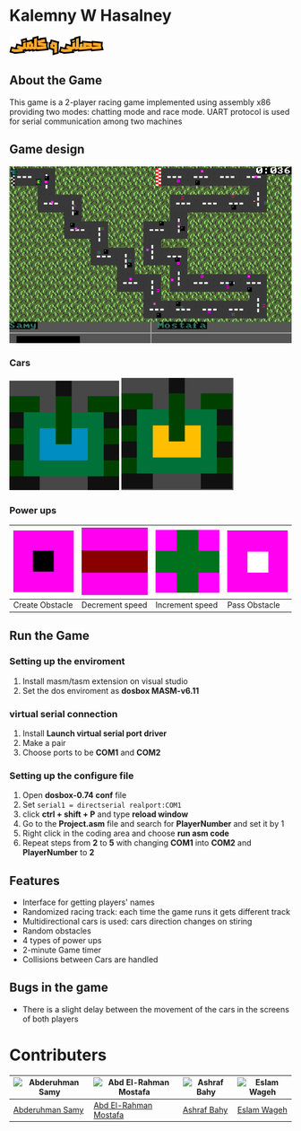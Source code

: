 ﻿# Kalemny W Hasalney

![Logo](/Images/LOGO.png)

## About the Game

This game is a 2-player racing game implemented using assembly x86 providing two modes: chatting mode and race mode. UART protocol is used for serial communication among two machines

## Game design

![Game Snapshot](Images/GameSnapshot.png)

### Cars

![blue car](Images/blue%20car.png)  ![yellow car](Images/car.png)

### Power ups

| ![Create Obstacle](Images/createobstaclepowerup.png) | ![Decrement speed](Images/decspeedpowerup.png) | ![Increment speed](Images/incspeedpowerup.png) | ![Pass Obstacle](Images/passobstaclepowerup.png) |
| ---------------------------------------------------- | ---------------------------------------------- | ---------------------------------------------- | ------------------------------------------------ |
| Create Obstacle                                      | Decrement speed                                | Increment speed                                | Pass Obstacle                                    |

## Run the Game

### Setting up the enviroment

1. Install masm/tasm extension on visual studio
2. Set the dos enviroment as **dosbox MASM-v6.11**

### virtual serial connection

1. Install **Launch virtual serial port driver**
2. Make a pair
3. Choose ports to be **COM1** and **COM2**

### Setting up the configure file

1. Open **dosbox-0.74 conf** file
2. Set `serial1 = directserial realport:COM1`
3. click **ctrl + shift + P** and type **reload window**
4. Go to the **Project.asm** file and search for **PlayerNumber** and set it by 1
5. Right click in the coding area and choose **run asm code**
6. Repeat steps from **2** to **5** with changing **COM1** into **COM2** and **PlayerNumber** to **2**

## Features

- Interface for getting players' names
- Randomized racing track: each time the game runs it gets different track
- Multidirectional cars is used: cars direction changes on stiring
- Random obstacles
- 4 types of power ups
- 2-minute Game timer
- Collisions between Cars are handled

## Bugs in the game

- There is a slight delay between the movement of the cars in the screens of both players

# Contributers

| ![Abderuhman Samy](https://avatars.githubusercontent.com/u/121282837?v=4) | ![Abd El-Rahman Mostafa](https://avatars.githubusercontent.com/u/113945087?v=4) | ![Ashraf Bahy](https://avatars.githubusercontent.com/u/111181298?v=4) | ![Eslam Wageh](https://avatars.githubusercontent.com/u/53353517?v=4) |
| ------------------------------------------------------------------------- | ------------------------------------------------------------------------------- | --------------------------------------------------------------------- | -------------------------------------------------------------------- |
| [Abderuhman Samy](https://github.com/AbdelruhmanSamy)                     | [Abd El-Rahman Mostafa](https://github.com/Abdulrahman-Mostafa10)               | [Ashraf Bahy](https://github.com/Ashraf-Bahy)                         | [Eslam Wageh](https://github.com/eslamwageh)                         |

